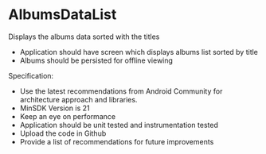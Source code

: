 # AlbumsDataList
Displays the albums data sorted with the titles

- Application should have screen which displays albums list sorted by
title
- Albums should be persisted for offline viewing

Specification:
- Use the latest recommendations from Android Community for
architecture approach and libraries.
- MinSDK Version is 21
- Keep an eye on performance
- Application should be unit tested and instrumentation tested
- Upload the code in Github
- Provide a list of recommendations for future improvements
